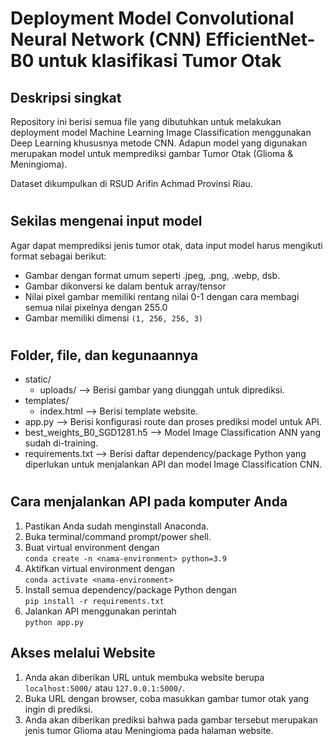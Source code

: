 # Deployment Model Convolutional Neural Network (CNN) EfficientNet-B0 untuk klasifikasi Tumor Otak

## Deskripsi singkat

Repository ini berisi semua file yang dibutuhkan untuk melakukan deployment model Machine Learning Image Classification menggunakan Deep Learning khususnya metode CNN. Adapun model yang digunakan merupakan model untuk memprediksi gambar Tumor Otak (Glioma & Meningioma).

Dataset dikumpulkan di RSUD Arifin Achmad Provinsi Riau.

#

## Sekilas mengenai input model

Agar dapat memprediksi jenis tumor otak, data input model harus mengikuti format sebagai berikut:

-   Gambar dengan format umum seperti .jpeg, .png, .webp, dsb.
-   Gambar dikonversi ke dalam bentuk array/tensor
-   Nilai pixel gambar memiliki rentang nilai 0-1 dengan cara membagi semua nilai pixelnya dengan 255.0
-   Gambar memiliki dimensi `(1, 256, 256, 3)`

#

## Folder, file, dan kegunaannya

-   static/
    -   uploads/ --> Berisi gambar yang diunggah untuk diprediksi.
-   templates/
    -   index.html --> Berisi template website.
-   app.py --> Berisi konfigurasi route dan proses prediksi model untuk API.
-   best_weights_B0_SGD1281.h5 --> Model Image Classification ANN yang sudah di-training.
-   requirements.txt --> Berisi daftar dependency/package Python yang diperlukan untuk menjalankan API dan model Image Classification CNN.

#

## Cara menjalankan API pada komputer Anda

1. Pastikan Anda sudah menginstall Anaconda.
1. Buka terminal/command prompt/power shell.
1. Buat virtual environment dengan\
   `conda create -n <nama-environment> python=3.9`
1. Aktifkan virtual environment dengan\
   `conda activate <nama-environment>`
1. Install semua dependency/package Python dengan\
   `pip install -r requirements.txt`
1. Jalankan API menggunakan perintah\
   `python app.py`

## Akses melalui Website

1. Anda akan diberikan URL untuk membuka website berupa `localhost:5000/` atau `127.0.0.1:5000/`.
1. Buka URL dengan browser, coba masukkan gambar tumor otak yang ingin di prediksi.
1. Anda akan diberikan prediksi bahwa pada gambar tersebut merupakan jenis tumor Glioma atau Meningioma pada halaman website.

